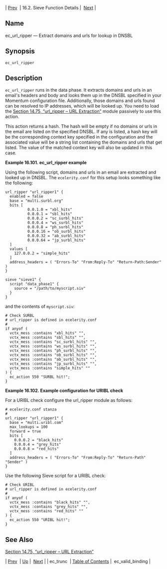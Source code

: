 | [Prev](sieve.ref.ec_trunc)  | 16.2. Sieve Function Details |  [Next](sieve.ref.ec_valid_binding) |

<a name="sieve.ref.ec_url_ripper"></a>
## Name

ec_url_ripper — Extract domains and urls for lookup in DNSBL

## Synopsis

`ec_url_ripper`

<a name="idp30747472"></a>
## Description

`ec_url_ripper` runs in the data phase. It extracts domains and urls in an email's headers and body and looks them up in the DNSBL specified in your Momentum configuration file. Additionally, those domains and urls found can be resolved to IP addresses, which will be looked up. You need to load the [Section 14.75, “url_ripper – URL Extraction”](modules.url_ripper "14.75. url_ripper – URL Extraction") module passively to use this action.

This action returns a hash. The hash will be empty if no domains or urls in the email are listed on the specified DNSBL. If any is listed, a hash key will be the corresponding context key specified in the configuration and the associated value will be a string list containing the domains and urls that get listed. The value of the matched context key will also be updated in this case.

<a name="example.ec_url_ripper"></a>

**Example 16.101. ec_url_ripper example**

Using the following script, domains and urls in an email are extracted and looked up in DNSBL. The `ecelerity.conf` for this setup looks something like the following:

```
url_ripper "url_ripper1" {
  enabled = false
  base = "multi.surbl.org"
  bits [
          0.0.1.0 = "xbl_hits"
          0.0.0.1 = "sbl_hits"
          0.0.0.2 = "sc_surbl_hits"
          0.0.0.4 = "ws_surbl_hits"
          0.0.0.8 = "ph_surbl_hits"
          0.0.0.16 = "ob_surbl_hits"
          0.0.0.32 = "ab_surbl_hits"
          0.0.0.64 = "jp_surbl_hits"
  ]
  values [
    127.0.0.2 = "simple_hits"
  ]
  address_headers = ( "Errors-To" "From:Reply-To" "Return-Path:Sender" )
}

sieve "sieve1" {
  script "data_phase1" {
    source = "/path/to/myscript.siv"
  }
}
```

and the contents of `myscript.siv`:

```
# Check SURBL
# url_ripper is defined in ecelerity.conf
#
if anyof (
  vctx_mess :contains "xbl_hits" "",
  vctx_mess :contains "sbl_hits" "",
  vctx_mess :contains "sc_surbl_hits" "",
  vctx_mess :contains "ws_surbl_hits" "",
  vctx_mess :contains "ph_surbl_hits" "",
  vctx_mess :contains "ob_surbl_hits" "",
  vctx_mess :contains "ab_surbl_hits" "",
  vctx_mess :contains "jp_surbl_hits" "",
  vctx_mess :contains "simple_hits" ""
) {
  ec_action 550 "SURBL hit!";
}
```

<a name="idp30757536"></a>

**Example 16.102. Example configuration for URIBL check**

For a URIBL check configure the url_ripper module as follows:

```
# ecelerity.conf stanza
#
url_ripper "url_ripper1" {
  base = "multi.uribl.com"
  max_lookups = 100
  forward = true
  bits [
    0.0.0.2 = "black_hits"
    0.0.0.4 = "grey_hits"
    0.0.0.8 = "red_hits"
  ]
  address_headers = ( "Errors-To" "From:Reply-To" "Return-Path" "Sender" )
}
```

Use the following Sieve script for a URIBL check:

```
# Check URIBL
# url_ripper is defined in ecelerity.conf
#
if anyof (
  vctx_mess :contains "black_hits" "",
  vctx_mess :contains "grey_hits" "",
  vctx_mess :contains "red_hits" ""
) {
  ec_action 550 "URIBL hit!";
}
```

<a name="idp30761664"></a>
## See Also

[Section 14.75, “url_ripper – URL Extraction”](modules.url_ripper "14.75. url_ripper – URL Extraction")

| [Prev](sieve.ref.ec_trunc)  | [Up](sieve.ref.files) |  [Next](sieve.ref.ec_valid_binding) |
| ec_trunc  | [Table of Contents](index) |  ec_valid_binding |

